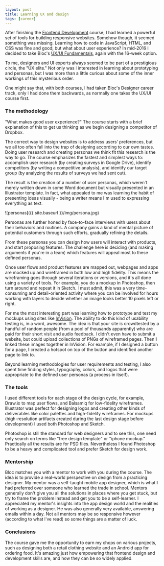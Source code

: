 ```yaml
---
layout: post
title: Learning UX and design
tags: [career]
---
```


After finishing the [Frontend Development](https://www.bloc.io/frontend-development-bootcamp) course, I had learned a powerful set of tools for building responsive websites. Somehow though, it seemed something was missing. Learning how to code in JavaScript, HTML, and CSS was fine and good, but what about user experience? In mid-2016 I decided to take Bloc's [UX/UI Fundamentals](https://www.bloc.io/ux-design-bootcamp), again with the 16-week option.

To me, designers and UI experts always seemed to be part of a prestigious circle, the "UX elite." Not only was I interested in learning about prototyping and personas, but I was more than a little curious about some of the inner workings of this mysterious order.

One might say that, with both courses, I had taken Bloc's Designer career track, only I had done them backwards, as normally one takes the UX/UI course first.

### The methodology

"What makes good user experience?" The course starts with a brief explanation of this to get us thinking as we begin designing a competitor of Dropbox.

The correct way to design websites is to address users' preferences, but we all too often fall into the trap of designing according to our own tastes. Doing user research and creating personas we think fit this research is the way to go. The course emphasizes the fastest and simplest ways to: accomplish user research (by creating surveys in Google Drive), identify competitors (by writing a competitive analysis), and identify our target group (by analyzing the results of surveys we had sent out).

The result is the creation of a number of user personas, which weren't merely written down in some Word document but visually presented in an Illustrator template. In fact, what appealed to me was learning the habit of presenting ideas visually - being a writer means I'm used to expressing everything as text.

![personas]({{ site.baseurl }}/img/persona.jpg)

Personas are further honed by face-to-face interviews with users about their behaviors and routines. A company gains a kind of mental picture of potential customers through such efforts, gradually refining the details.

From these personas you can design how users will interact with products, and start proposing features. The challenge here is deciding (and making arguments if you're in a team) which features will appeal most to these defined personas.

Once user flows and product features are mapped out, webpages and apps are mocked up and wireframed in both low and high fidelity. This means the wireframing goes through several iterations or versions, and it's all done using a variety of tools. For example, you do a mockup in Photoshop, then turn around and repeat it in Sketch. I must admit, this was a very time-consuming and detail-oriented activity where you can be involved for hours working with layers to decide whether an image looks better 10 pixels left or right.

For me the most interesting part was learning how to prototype and test my mockups using sites like [InVision](https://www.invisionapp.com/). The ability to do this kind of usability testing is, in a word, awesome. The idea is that your site is crowdtested by a handful of random people (from a pool of thousands apparently) who are paid for their short visit and audio feedback. I didn't even have to submit a website, but could upload collections of PNGs of wireframed pages. Then I linked these images together in InVision. For example, if I designed a button for a page, I created a hotspot on top of the button and identified another page to link to.

Beyond learning methodologies for user requirements and testing, I also spent time finding styles, typography, colors, and logos that were appropriate to the defined user personas (a process in itself).

### The tools

I used different tools for each stage of the design cycle, for example, Draw.io to map user flows, and Balsamiq for low-fidelity wireframes. Illustrator was perfect for designing logos and creating other kinds of deliverables like color palettes and high-fidelity wireframes. For mockups (high-resolution artifacts created during the last design stage before development) I used both Photoshop and Sketch.

Photoshop is still the standard for web designers and to see this, one need only search on terms like "free design template" or "iphone mockup." Practically all the results are for PSD files. Nevertheless I found Photoshop to be a heavy and complicated tool and prefer Sketch for design work.

### Mentorship

Bloc matches you with a mentor to work with you during the course. The idea is to provide a real-world perspective on design from a practicing designer. My mentor was a self-taught mobile app designer, which is what I had preferred over someone who learned the trade in school. Mentors generally don't give you all the solutions in places where you get stuck, but try to frame the problem instead and get you to be a self-learner. I appreciated my mentor's insights into the app design world and the realities of working as a designer. He was also generally very available, answering emails within a day. Not all mentors may be so responsive however (according to what I've read) so some things are a matter of luck.

### Conclusions

The course gave me the opportunity to earn my chops on various projects, such as designing both a retail clothing website and an Android app for ordering food. It's amazing just how empowering that frontend design and development skills are, and how they can be so widely applied.


